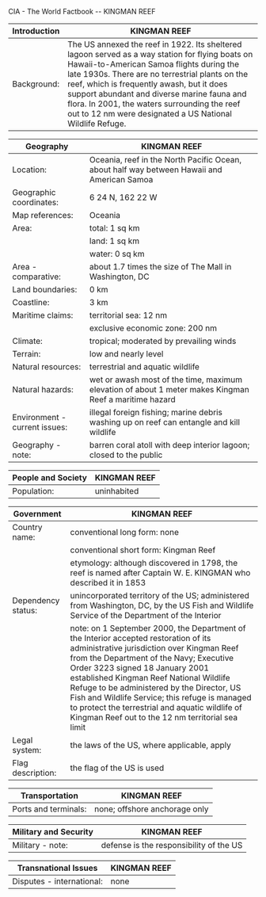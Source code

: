 CIA - The World Factbook -- KINGMAN REEF

| Introduction | KINGMAN REEF |
| --- | --- |
| Background: | The US annexed the reef in 1922. Its sheltered lagoon served as a way station for flying boats on Hawaii-to-American Samoa flights during the late 1930s. There are no terrestrial plants on the reef, which is frequently awash, but it does support abundant and diverse marine fauna and flora. In 2001, the waters surrounding the reef out to 12 nm were designated a US National Wildlife Refuge. |

| Geography | KINGMAN REEF |
| --- | --- |
| Location: | Oceania, reef in the North Pacific Ocean, about half way between Hawaii and American Samoa |
| Geographic coordinates: | 6 24 N, 162 22 W |
| Map references: | Oceania |
| Area: | total: 1 sq km |
| | land: 1 sq km |
| | water: 0 sq km |
| Area - comparative: | about 1.7 times the size of The Mall in Washington, DC |
| Land boundaries: | 0 km |
| Coastline: | 3 km |
| Maritime claims: | territorial sea: 12 nm |
| | exclusive economic zone: 200 nm |
| Climate: | tropical; moderated by prevailing winds |
| Terrain: | low and nearly level |
| Natural resources: | terrestrial and aquatic wildlife |
| Natural hazards: | wet or awash most of the time, maximum elevation of about 1 meter makes Kingman Reef a maritime hazard |
| Environment - current issues: | illegal foreign fishing; marine debris washing up on reef can entangle and kill wildlife |
| Geography - note: | barren coral atoll with deep interior lagoon; closed to the public |

| People and Society | KINGMAN REEF |
| --- | --- |
| Population: | uninhabited |

| Government | KINGMAN REEF |
| --- | --- |
| Country name: | conventional long form: none |
| | conventional short form: Kingman Reef |
| | etymology: although discovered in 1798, the reef is named after Captain W. E. KINGMAN who described it in 1853 |
| Dependency status: | unincorporated territory of the US; administered from Washington, DC, by the US Fish and Wildlife Service of the Department of the Interior |
| | note: on 1 September 2000, the Department of the Interior accepted restoration of its administrative jurisdiction over Kingman Reef from the Department of the Navy; Executive Order 3223 signed 18 January 2001 established Kingman Reef National Wildlife Refuge to be administered by the Director, US Fish and Wildlife Service; this refuge is managed to protect the terrestrial and aquatic wildlife of Kingman Reef out to the 12 nm territorial sea limit |
| Legal system: | the laws of the US, where applicable, apply |
| Flag description: | the flag of the US is used |

| Transportation | KINGMAN REEF |
| --- | --- |
| Ports and terminals: | none; offshore anchorage only |

| Military and Security | KINGMAN REEF |
| --- | --- |
| Military - note: | defense is the responsibility of the US |

| Transnational Issues | KINGMAN REEF |
| --- | --- |
| Disputes - international: | none |

